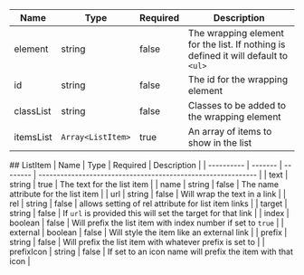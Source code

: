 | Name      | Type              | Required | Description                                                                        |
| --------- | ----------------- | -------- | ---------------------------------------------------------------------------------- |
| element   | string            | false    | The wrapping element for the list. If nothing is defined it will default to `<ul>` |
| id        | string            | false    | The id for the wrapping element                                                    |
| classList | string            | false    | Classes to be added to the wrapping element                                        |
| itemsList | `Array<ListItem>` | true     | An array of items to show in the list                                              |

## ListItem
| Name | Type | Required | Description |
| ---------- | ------- | -------- | ------------------------------------------------------------ |
| text | string | true | The text for the list item |
| name | string | false | The name attribute for the list item |
| url | string | false | Will wrap the text in a link |
| rel | string | false | allows setting of rel attribute for list item links |
| target | string | false | If `url` is provided this will set the target for that link |
| index | boolean | false | Will prefix the list item with index number if set to `true` |
| external | boolean | false | Will style the item like an external link |
| prefix | string | false | Will prefix the list item with whatever prefix is set to |
| prefixIcon | string | false | If set to an icon name will prefix the item with that icon |

